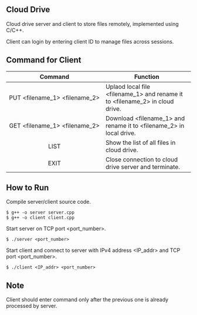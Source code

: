 ## Cloud Drive
Cloud drive server and client to store files remotely, implemented using C/C++.

Client can login by entering client ID to manage files across sessions.

## Command for Client
Command | Function
:-:|-
PUT&nbsp;<filename_1>&nbsp;<filename_2> | Uplaod local file <filename_1> and rename it to <filename_2> in cloud drive.
GET&nbsp;<filename_1>&nbsp;<filename_2> | Download <filename_1> and rename it to <filename_2> in local drive.
LIST | Show the list of all files in cloud drive.
EXIT | Close connection to cloud drive server and terminate.
## How to Run
Compile server/client source code.
```
$ g++ -o server server.cpp
$ g++ -o client client.cpp
```

Start server on TCP port <port_number>.
```
$ ./server <port_number>
```

Start client and connect to server with IPv4 address <IP_addr> and TCP port <port_number>.
```
$ ./client <IP_addr> <port_number>
```

## Note
Client should enter command only after the previous one is already processed by server.
